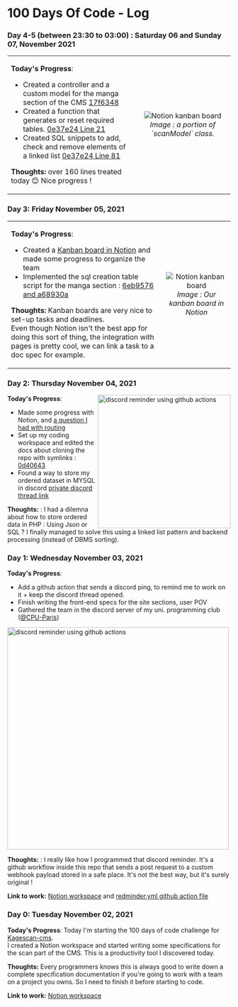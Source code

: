 # 100 Days Of Code - Log


### Day 4-5 (between 23:30 to 03:00) : Saturday 06 and Sunday 07, November 2021

<table><tr><td>
  
**Today's Progress**: 
- Created a controller and a custom model for the manga section of the CMS [17f6348](https://github.com/Kagescan/kagescan-cms/commit/17f6348689c694bbcafa8e799b409f4f7fbe3027)
- Created a function that generates or reset required tables. [0e37e24 Line 21](https://github.com/Kagescan/kagescan-cms/commit/0e37e240f8981c81cc788d5f0f4b62e7824e55df#diff-5e0bdc442f7ff4e91c3d3d3493cbcbb400f8ece67164e52f2dd6b67980b736d0R27)
- Created SQL snippets to add, check and remove elements of a linked list [0e37e24 Line 81](https://github.com/Kagescan/kagescan-cms/commit/0e37e240f8981c81cc788d5f0f4b62e7824e55df#diff-5e0bdc442f7ff4e91c3d3d3493cbcbb400f8ece67164e52f2dd6b67980b736d0R81)

**Thoughts:** over 160 lines treated today 😊 Nice progress !

</td><td  align="center">
<img src="https://user-images.githubusercontent.com/28659185/140630026-347e5f0d-d780-4a32-8b84-245bd186a920.png" alt="Notion kanban board"/>
<em>Image : a portion of `scanModel` class. </em>
</td></tr>
</table>

### Day 3: Friday November 05, 2021

<table><tr><td>
  
**Today's Progress**: 
* Created a [Kanban board in Notion](https://www.notion.so/kagescan/bdd40eae13534f03aac7535138abdf4f?v=b8e3c9c43a9e4a89b7a82fdffddd9671) and made some progress to organize the team
* Implemented the sql creation table script for the manga section : [6eb9576 and a68930a](https://github.com/Kagescan/kagescan-cms/compare/0d40643..a68930a)
  
**Thoughts:** Kanban boards are very nice to set-up tasks and deadlines.  
  Even though Notion isn't the best app for doing this sort of thing, the integration with pages is pretty cool, we can link a task to a doc spec for example.

</td><td  align="center">
<img src="https://user-images.githubusercontent.com/28659185/140577733-856d4fb7-8e57-4d9f-9cf4-bc96b8101741.png" alt="Notion kanban board"/>
<em>Image : Our kanban board in Notion</em>
</td></tr>
</table>

### Day 2: Thursday November 04, 2021

<img src="https://user-images.githubusercontent.com/28659185/140426504-40a3a5cd-0672-4b98-8199-85947fe08f18.png" alt="discord reminder using github actions" align="right" width="300" />

**Today's Progress**: 

* Made some progress with Notion, and [a question I had with routing](https://forum.codeigniter.com/thread-79952.html)
* Set up my coding workspace and edited the docs about cloning the repo with symlinks : [0d40643](https://github.com/Kagescan/kagescan-cms/commit/0d406434804b2b105f6007d76c09dac05aae9fa3)
* Found a way to store my ordered dataset in MYSQL in discord [private discord thread link](https://discord.com/channels/306353736249245697/453984845123551235/905931581682753596)


**Thoughts:** : I had a dilemna about how to store ordered data in PHP : Using Json or SQL ? I finally managed to solve this using a linked list pattern and backend processing (instead of DBMS sorting).

### Day 1: Wednesday November 03, 2021
**Today's Progress**: 
* Add a github action that sends a discord ping, to remind me to work on it + keep the discord thread opened. 
* Finish writing the front-end specs for the site sections, user POV
* Gathered the team in the discord server of my uni. programming club ([@CPU-Paris](https://github.com/CPU-Paris))

<img src="https://user-images.githubusercontent.com/28659185/140196893-b6086e20-91c3-4e76-8968-c54a4eb70608.png" alt="discord reminder using github actions" width="500"/>

**Thoughts:** : I really like how I programmed that discord reminder. It's a github workflow inside this repo that sends a post request to a custom webhook payload stored in a safe place. It's not the best way, but it's surely original !


**Link to work:** [Notion workspace](https://kagescan.notion.site/f8394b69073e48e79339548e0174a41b?v=f250e6644bc54701bd57256c4674e148) and [redminder.yml github action file](https://github.com/LoganTann/100-days-of-code/blob/master/.github/workflows/reminder.yml)


### Day 0: Tuesday November 02, 2021

**Today's Progress**: Today I'm starting the 100 days of code challenge for [Kagescan-cms](https://github.com/kagescan/kagescan-cms).  
I created a Notion workspace and started writing some specifications for the scan part of the CMS. This is a productivity tool I discovered today.

**Thoughts:** Every programmers knows this is always good to write down a complete specification documentation if you're going to work with a team on a project you owns.  So I need to finish it before starting to code.

**Link to work:** [Notion workspace](https://kagescan.notion.site/Kagescan-cms-e6699487516749708d27b9b3e16f4e2c)
